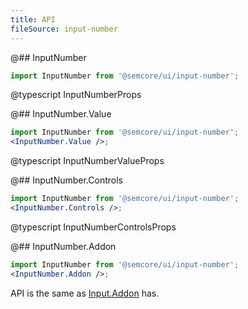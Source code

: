 ```yaml
---
title: API
fileSource: input-number
---
```


@## InputNumber

```js
import InputNumber from '@semcore/ui/input-number';
```

@typescript InputNumberProps

@## InputNumber.Value

```jsx
import InputNumber from '@semcore/ui/input-number';
<InputNumber.Value />;
```

@typescript InputNumberValueProps

@## InputNumber.Controls

```jsx
import InputNumber from '@semcore/ui/input-number';
<InputNumber.Controls />;
```

@typescript InputNumberControlsProps

@## InputNumber.Addon

```jsx
import InputNumber from '@semcore/ui/input-number';
<InputNumber.Addon />;
```

API is the same as [Input.Addon](/components/input/input-api) has.
